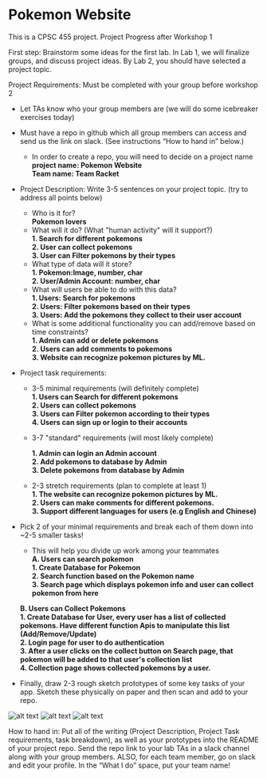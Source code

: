 # Pokemon Website

This is a CPSC 455 project.
Project Progress after Workshop 1

First step:
Brainstorm some ideas for the first lab. In Lab 1, we will finalize groups, and discuss project ideas. By Lab 2, you should have selected a project topic. 


Project Requirements:
Must be completed with your group before workshop 2


*  Let TAs know who your group members are (we will do some icebreaker exercises today)
*  Must have a repo in github which all group members can access and send us the link on slack. (See instructions “How to hand in” below.)
   * In order to create a repo, you will need to decide on a project name<br>
     **project name: Pokemon Website**<br>
     **Team name: Team Racket**<br>

*  Project Description: Write 3-5 sentences on your project topic. (try to address all points below)
   * Who is it for? <br>
      **Pokemon lovers**<br>
   * What will it do? (What "human activity" will it support?)<br>
     **1. Search for different pokemons**<br> 
     **2. User can collect pokemons**<br>
     **3. User can Filter pokemons by their types**<br>
   * What type of data will it store?<br>
     **1. Pokemon:Image, number, char**<br> 
     **2. User/Admin Account: number, char**<br>
   * What will users be able to do with this data?<br>
      **1. Users: Search for pokemons**<br> 
      **2. Users: Filter pokemons based on their types**<br>
      **3. Users: Add the pokemons they collect to their user account**<br>
   * What is some additional functionality you can add/remove based on time constraints?<br>
     **1. Admin can add or delete pokemons**<br> 
     **2. Users can add comments to pokemons**<br>
     **3. Website can recognize pokemon pictures by ML.**<br> 

*  Project task requirements:<br>
   * 3-5 minimal requirements (will definitely complete)<br> 
      **1. Users can Search for different pokemons**<br>
      **2. Users can collect pokemons**<br> 
      **3. Users can Filter pokemon according to their types**<br>
      **4. Users can sign up or login to their accounts**<br>   
   
   * 3-7 "standard" requirements (will most likely complete)<br> 

      **1. Admin can login an Admin account**<br> 
      **2. Add pokemons to database by Admin** <br>
      **3. Delete pokemons from database by Admin** <br>

   * 2-3 stretch requirements (plan to complete at least 1)<br> 
      **1. The website can recognize pokemon pictures by ML.** <br>
      **2. Users can make comments for different pokemons.** <br> 
      **3. Support different languages for users (e.g English and Chinese)**<br> 

*  Pick 2 of your minimal requirements and break each of them down into ~2-5 smaller tasks!<br> 
   *  This will help you divide up work among your teammates<br>
     **A. Users can search pokemon**<br>
       **1. Create Database for Pokemon**<br>
       **2. Search function based on the Pokemon name**<br>
       **3. Search page which displays pokemon info and user can collect pokemon from here** <br>

     **B. Users can Collect Pokemons**<br>
        **1. Create Database for User, every user has a list of collected pokemons. Have different function Apis to manipulate this list (Add/Remove/Update)**<br>
        **2.   Login page for user to do authentication**<br>
        **3.   After a user clicks on the collect button on Search page, that pokemon will be added   to that user's collection list**<br>
        **4.   Collection page shows collected pokemons by a user.**<br> 
*  Finally, draw 2-3 rough sketch prototypes of some key tasks of your app. Sketch these physically on paper and then scan and add to your repo.<br>
       
![alt text](https://github.com/zipengliang21/pokemon-website/blob/Jenna/pokemon_login.JPG?raw=true)
![alt text](https://github.com/zipengliang21/pokemon-website/blob/Jenna/pokemon_search.JPG?raw=true)
![alt text](https://github.com/zipengliang21/pokemon-website/blob/Jenna/pokemon_collection.JPG?raw=true)


How to hand in:
Put all of the writing (Project Description, Project Task requirements, task breakdown), as well as your prototypes into the README of your project repo. Send the repo link to your lab TAs in a slack channel along with your group members. ALSO, for each team member, go on slack and edit your profile. In the “What I do” space, put your team name!
